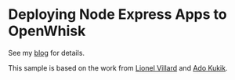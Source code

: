 # Deploying Node Express Apps to OpenWhisk

See my [blog](http://heidloff.net/article/deploying-node-express-openwhisk?preview=true) for details.

This sample is based on the work from [Lionel Villard](https://medium.com/openwhisk/deploying-express-js-apps-to-openwhisk-part-2-dd8fc51e8944) and [Ado Kukik](https://scotch.io/tutorials/building-and-securing-a-modern-backend-api).
